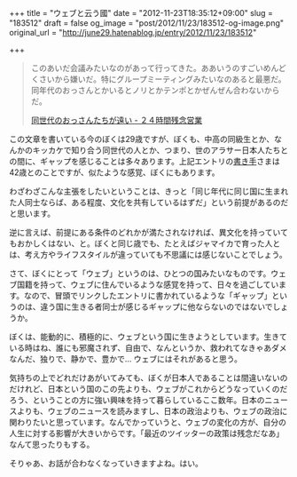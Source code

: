 +++
title = "ウェブと云う國"
date = "2012-11-23T18:35:12+09:00"
slug = "183512"
draft = false
og_image = "post/2012/11/23/183512-og-image.png"
original_url = "http://june29.hatenablog.jp/entry/2012/11/23/183512"

+++

<p></p>
<blockquote>このあいだ会議みたいなのがあって行ってきた。ああいうのすごいめんどくさいから嫌いだ。特にグループミーティングみたいなのあると最悪だ。同年代のおっさんとかいるとノリとかテンポとかぜんぜん合わないからだ。<p><a class="quote" href="http://lkhjkljkljdkljl.hatenablog.com/entry/2012/11/23/013349" title="同世代のおっさんたちが遠い - ２４時間残念営業">同世代のおっさんたちが遠い - ２４時間残念営業</a></p>
</blockquote>
<p>この文章を書いている今のぼくは29歳ですが、ぼくも、中高の同級生とか、なんかのキッカケで知り合う同世代の人とか、つまり、世のアラサー日本人たちとの間に、ギャップを感じることは多々あります。上記エントリの<a class="keyword" href="http://d.hatena.ne.jp/keyword/%BD%F1%A4%AD%BC%EA">書き手</a>さまは42歳とのことですが、似たような感覚、ぼくにもあります。</p>
<p>わざわざこんな主張をしたいということは、きっと「同じ年代に同じ国に生まれた人同士ならば、ある程度、文化を共有しているはずだ」という前提があるのだと思います。</p>
<p>逆に言えば、前提にある条件のどれかが満たされなければ、異文化を持っていてもおかしくはない、と。ぼくと同じ歳でも、たとえばジャマイカで育った人とは、考え方やライフスタイルが違っていても不思議には感じないことでしょう。</p>
<p>さて、ぼくにとって「ウェブ」というのは、ひとつの国みたいなものです。ウェブ国籍を持って、ウェブに住んでいるような感覚を持って、日々を過ごしています。なので、冒頭でリンクしたエントリに書かれているような「ギャップ」というのは、違う国に生きる者同士が感じるギャップに他ならないのではないでしょうか。</p>
<p>ぼくは、能動的に、積極的に、ウェブという国に生きようとしています。生きている時はね、誰にも邪魔されず、自由で、なんというか、救われてなきゃあダメなんだ、独りで、静かで、豊かで… ウェブにはそれがあると思う。</p>
<p>気持ちの上でどれだけあがいてみても、ぼくが日本人であることは間違いないのだけれど、日本という国のこの先よりも、ウェブがこれからどうなっていくのだろう、ということの方に強い興味を持って暮らしているここ数年。日本のニュースよりも、ウェブのニュースを読みますし、日本の政治よりも、ウェブの政治に関わりたいと思っています。なんでかっていうと、ウェブの変化の方が、自分の人生に対する影響が大きいからです。「最近のツイッターの政策は残念だなあ」なんて思ったりもする。</p>
<p>そりゃあ、お話が合わなくなっていきますよね。はい。</p>